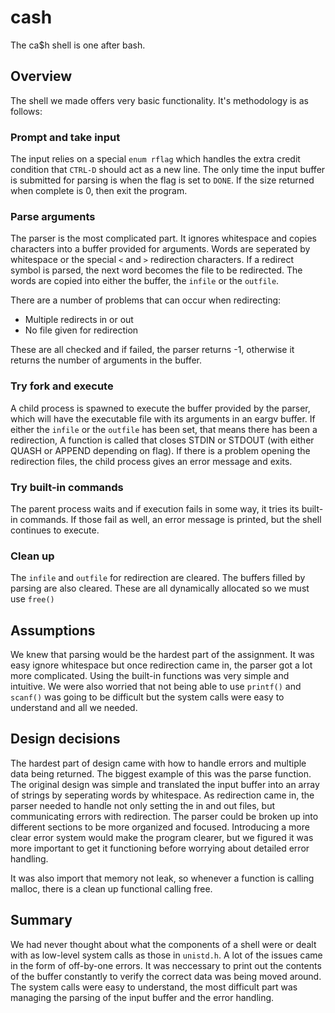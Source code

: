 # cash 
The ca$h shell is one after bash.

## Overview
The shell we made offers very basic functionality. It's methodology is as follows:

### Prompt and take input
The input relies on a special ```enum rflag``` which handles the extra credit condition that ```CTRL-D``` should act as a new line.
The only time the input buffer is submitted for parsing is when the flag is set to ```DONE```.
If the size returned when complete is 0, then exit the program.

### Parse arguments
The parser is the most complicated part. It ignores whitespace and copies characters into a buffer provided for arguments.
Words are seperated by whitespace or the special ```<``` and ```>``` redirection characters.
If a redirect symbol is parsed, the next word becomes the file to be redirected.
The words are copied into either the buffer, the ```infile``` or the ```outfile```.

There are a number of problems that can occur when redirecting:
* Multiple redirects in or out
* No file given for redirection

These are all checked and if failed, the parser returns -1, otherwise it returns the number of arguments in the buffer.

### Try fork and execute
A child process is spawned to execute the buffer provided by the parser, which will have the executable file with its arguments in an eargv buffer.
If either the ```infile``` or the ```outfile``` has been set, that means there has been a redirection,
A function is called that closes STDIN or STDOUT (with either QUASH or APPEND depending on flag).
If there is a problem opening the redirection files, the child process gives an error message and exits.

### Try built-in commands
The parent process waits and if execution fails in some way, it tries its built-in commands.
If those fail as well, an error message is printed, but the shell continues to execute.

### Clean up
The ```infile``` and ```outfile``` for redirection are cleared.
The buffers filled by parsing are also cleared.
These are all dynamically allocated so we must use ```free()```

## Assumptions
We knew that parsing would be the hardest part of the assignment. 
It was easy ignore whitespace but once redirection came in, the parser got a lot more complicated.
Using the built-in functions was very simple and intuitive.
We were also worried that not being able to use ```printf()``` and ```scanf()``` was going to be difficult but the system calls were easy to understand and all we needed.

## Design decisions
The hardest part of design came with how to handle errors and multiple data being returned.
The biggest example of this was the parse function. The original design was simple and translated the input buffer into an array of strings by seperating words by whitespace.
As redirection came in, the parser needed to handle not only setting the in and out files, but communicating errors with redirection.
The parser could be broken up into different sections to be more organized and focused.
Introducing a more clear error system would make the program clearer, but we figured it was more important to get it functioning before worrying about detailed error handling.

It was also import that memory not leak, so whenever a function is calling malloc, there is a clean up functional calling free.

## Summary
We had never thought about what the components of a shell were or dealt with as low-level system calls as those in ```unistd.h```.
A lot of the issues came in the form of off-by-one errors.
It was neccessary to print out the contents of the buffer constantly to verify the correct data was being moved around.
The system calls were easy to understand, the most difficult part was managing the parsing of the input buffer and the error handling.

